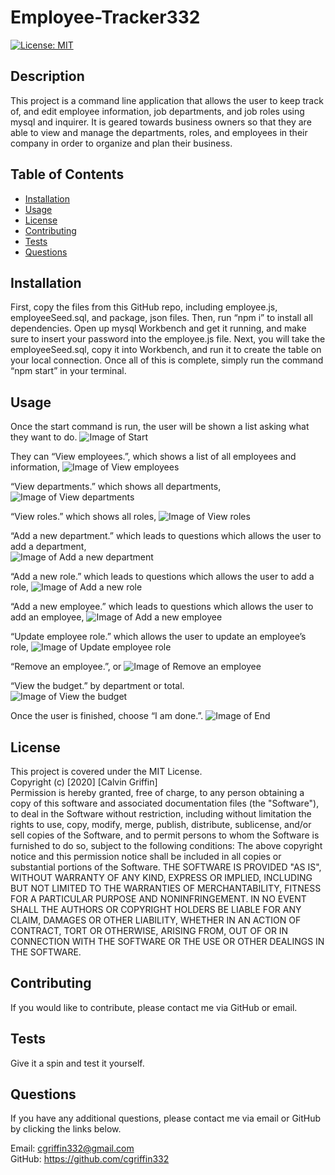# Employee-Tracker332
[![License: MIT](https://img.shields.io/badge/License-MIT-yellow.svg)](https://opensource.org/licenses/MIT)

## Description

This project is a command line application that allows the user to keep track of, and edit employee information, job departments, and job roles using mysql and inquirer.  It is geared towards business owners so that they are able to view and manage the departments, roles, and employees in their company in order to organize and plan their business.

## Table of Contents

* [Installation](#installation)
* [Usage](#usage)
* [License](#license)
* [Contributing](#Contributing)
* [Tests](#tests)
* [Questions](#questions)

## Installation

First, copy the files from this GitHub repo, including employee.js, employeeSeed.sql, and package, json files. Then, run “npm i” to install all dependencies.  Open up mysql Workbench and get it running, and make sure to insert your password into the employee.js file.  Next, you will take the employeeSeed.sql, copy it into Workbench, and run it to create the table on your local connection. Once all of this is complete, simply run the command “npm start” in your terminal.

## Usage

Once the start command is run, the user will be shown a list asking what they want to do. 
![Image of Start](./images/emp1.png)

They can “View employees.”, which shows a list of all employees and information, 
![Image of View employees](./images/emp2.png)

“View departments.” which shows all departments, 
![Image of View departments](./images/emp3.png)

“View roles.” which shows all roles, 
![Image of View roles](./images/emp4.png)

“Add a new department.” which leads to questions which allows the user to add a department,  
![Image of Add a new department](./images/emp5.png)

“Add a new role.” which leads to questions which allows the user to add a role, 
![Image of Add a new role](./images/emp6.png)

“Add a new employee.” which leads to questions which allows the user to add an employee, 
![Image of Add a new employee](./images/emp7.png)

“Update employee role.” which allows the user to update an employee’s role, 
![Image of Update employee role](./images/emp8.png)

“Remove an employee.”, or 
![Image of Remove an employee](./images/emp9.png)

“View the budget.” by department or total.  
![Image of View the budget](./images/emp10.png)

Once the user is finished, choose “I am done.”.
![Image of End](./images/emp11.png)

## License

This project is covered under the MIT License. <br />
Copyright (c) [2020] [Calvin Griffin] <br />
Permission is hereby granted, free of charge, to any person obtaining a copy of this software and associated documentation files (the "Software"), to deal in the Software without restriction, including without limitation the rights to use, copy, modify, merge, publish, distribute, sublicense, and/or sell copies of the Software, and to permit persons to whom the Software is furnished to do so, subject to the following conditions:
The above copyright notice and this permission notice shall be included in all copies or substantial portions of the Software.
THE SOFTWARE IS PROVIDED "AS IS", WITHOUT WARRANTY OF ANY KIND, EXPRESS OR IMPLIED, INCLUDING BUT NOT LIMITED TO THE WARRANTIES OF MERCHANTABILITY, FITNESS FOR A PARTICULAR PURPOSE AND NONINFRINGEMENT. IN NO EVENT SHALL THE AUTHORS OR COPYRIGHT HOLDERS BE LIABLE FOR ANY CLAIM, DAMAGES OR OTHER LIABILITY, WHETHER IN AN ACTION OF CONTRACT, TORT OR OTHERWISE, ARISING FROM, OUT OF OR IN CONNECTION WITH THE SOFTWARE OR THE USE OR OTHER DEALINGS IN THE SOFTWARE.

## Contributing

If you would like to contribute, please contact me via GitHub or email.

## Tests

Give it a spin and test it yourself.

## Questions

If you have any additional questions, please contact me via email or GitHub by clicking the links below.

Email: cgriffin332@gmail.com <br />
GitHub: https://github.com/cgriffin332
